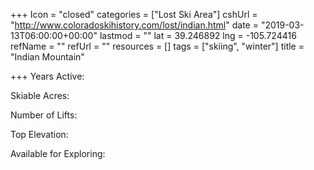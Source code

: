 +++
Icon = "closed"
categories = ["Lost Ski Area"]
cshUrl = "http://www.coloradoskihistory.com/lost/indian.html"
date = "2019-03-13T06:00:00+00:00"
lastmod = ""
lat = 39.246892
lng = -105.724416
refName = ""
refUrl = ""
resources = []
tags = ["skiing", "winter"]
title = "Indian Mountain"

+++
Years Active:

Skiable Acres:

Number of Lifts:

Top Elevation:

Available for Exploring: